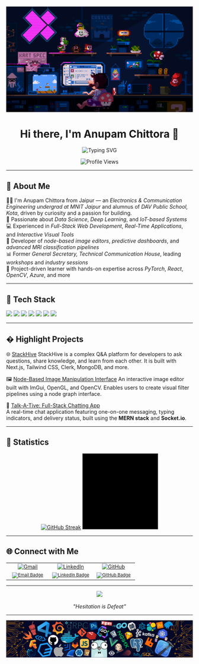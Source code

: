 <p align="center"> <img src="https://github.com/FR34KY-CODER/FR34KY-CODER/blob/main/225813708-98b745f2-7d22-48cf-9150-083f1b00d6c9.gif?raw=true" alt="GIF showcase" width=wrap_content/> </p>
<h1 align="center">Hi there, I'm Anupam Chittora 👋</h1>

<p align="center">
  <img src="https://readme-typing-svg.herokuapp.com?font=Fira+Code&pause=1000&width=435&lines=I+am+a+Full-Stack+Developer;I+am+a+Data+Science+Enthusiast;I+am+an+IoT+and+Deep+Learning+Engineer" alt="Typing SVG" />

</p>

<p align="center">
  <img src="https://komarev.com/ghpvc/?username=anupamchittora&label=Profile%20views&color=0e75b6&style=flat" alt="Profile Views" />
</p>

---

## 🚀 About Me

🧑‍🎓 I'm Anupam Chittora from Jaipur — an *Electronics & Communication Engineering undergrad at MNIT Jaipur* and alumnus of *DAV Public School, Kota*, driven by curiosity and a passion for building.  
🔬 Passionate about *Data Science*, *Deep Learning*, and *IoT-based Systems*  
💻 Experienced in *Full-Stack Web Development*, *Real-Time Applications*, and *Interactive Visual Tools*  
🎨 Developer of *node-based image editors*, *predictive dashboards*, and *advanced MRI classification pipelines*  
📊 Former *General Secretary, Technical Communication House*, leading *workshops* and *industry sessions*  
🚀 Project-driven learner with hands-on expertise across *PyTorch*, *React*, *OpenCV*, *Azure*, and more

---

## 🧰 Tech Stack

<p>
  <img src="https://img.shields.io/badge/Python-3670A0?style=for-the-badge&logo=python&logoColor=white"/>
  <img src="https://img.shields.io/badge/Kotlin-7F52FF?style=for-the-badge&logo=kotlin&logoColor=white"/>
  <img src="https://img.shields.io/badge/TensorFlow-FF6F00?style=for-the-badge&logo=tensorflow&logoColor=white"/>
  <img src="https://img.shields.io/badge/T5-Model-FFB6C1?style=for-the-badge"/>
  <img src="https://img.shields.io/badge/Android-3DDC84?style=for-the-badge&logo=android&logoColor=white"/>
  <img src="https://img.shields.io/badge/Firebase-FFCA28?style=for-the-badge&logo=firebase&logoColor=black"/>
  <img src="https://img.shields.io/badge/Unity-100000?style=for-the-badge&logo=unity&logoColor=white"/>
</p>

---

## � Highlight Projects

🌐 <a href="https://stackhive-iota.vercel.app/">StackHive</a>
StackHive is a complex Q&A platform for developers to ask questions, share knowledge, and learn from each other. It is built with Next.js, Tailwind CSS, Clerk, MongoDB, and more.

🖼️ <a href="https://www.youtube.com/watch?v=FYD48PZWVWs&t=7s">Node-Based Image Manipulation Interface</a>
An interactive image editor built with ImGui, OpenGL, and OpenCV. Enables users to create visual filter pipelines using a node graph interface.

💬 <a href="https://talk-a-tive-vsrp.onrender.com/">Talk-A-Tive: Full-Stack Chatting App</a>  
A real-time chat application featuring one-on-one messaging, typing indicators, and delivery status, built using the **MERN stack** and **Socket.io**.

---

## 📜 Statistics

<p align="center">
  <a href="https://git.io/streak-stats"><img src="https://github-readme-streak-stats.herokuapp.com?user=anupamchittora&theme=nightowl" alt="GitHub Streak" /></a>
  <img src="https://github.com/FR34KY-CODER/FR34KY-CODER/blob/main/68747470733a2f2f692e67697068792e636f6d2f6d656469612f76312e59326c6b505463354d4749334e6a45784e486c70655855315a6d787363335673613249775a326c69625864694f47747265486c335a6e45324f575a7262335a32614856724d795a6c634431324d563970626e526c636d35686.gif?raw=true" width="200px" height="200px" border = 2px solid #000/>
</p>

---
## 🌐 Connect with Me

<table width="100%" align="center">
  <tr>
    <td align="center" width="33%">
      <a href="mailto:2022uec1452@mnit.ac.in">
        <img src="https://img.icons8.com/color/96/gmail-new.png" height="60" alt="Gmail"/><br/>
        <sub><img src="https://img.shields.io/badge/Email-ff4c1c?style=for-the-badge&logo=gmail&logoColor=white" alt="Email Badge"/></sub>
      </a>
    </td>
    <td align="center" width="33%">
      <a href="https://www.linkedin.com/in/anupamchittora">
        <img src="https://img.icons8.com/color/96/linkedin.png" height="60" alt="LinkedIn"/><br/>
        <sub><img src="https://img.shields.io/badge/LinkedIn-0077b5?style=for-the-badge&logo=linkedin&logoColor=white" alt="LinkedIn Badge"/></sub>
      </a>
    </td>
    <td align="center" width="33%">
      <a href="https://github.com/anupamchittora">
        <img src="https://img.icons8.com/ios-filled/100/ffffff/github.png" height="60" alt="GitHub"/><br/>
        <sub><img src="https://img.shields.io/badge/GitHub-171515?style=for-the-badge&logo=github&logoColor=white" alt="GitHub Badge"/></sub>
      </a>
    </td>
  </tr>
</table>

---

<p align="center"> <img src="https://github.com/anupamchittora/anupamchittora/blob/main/sekiro-mortal-blade.gif" width=wrap_content /> </p>
<p align = center><i>"Hesitation is Defeat"</i></p>

---
<p align="center"> <img src="https://github.com/anupamchittora/anupamchittora/blob/main/footer.png" width=wrap_content /> </p>
